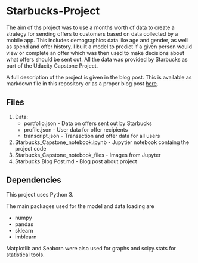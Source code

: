 # Starbucks-Project

The aim of ths project was to use a months worth of data to create a strategy for sending offers to customers based on data collected by a mobile app. This includes demographics data like age and gender, as well as spend and offer history. I built a model to predict if a given person would view or complete an offer which was then used to make decisions about what offers should be sent out. All the data was provided by Starbucks as part of the Udacity Capstone Project.

A full description of the project is given in the blog post. This is available as markdown file in this repository or as a proper blog post [here](https://stigant.github.io/Blog/2021/06/24/Starbucks.html). 

<h2> Files </h2>

1. Data:
    * portfolio.json - Data on offers sent out by Starbucks
    * profile.json - User data for offer recipients
    * transcript.json - Transaction and offer data for all users 
2. Starbucks_Capstone_notebook.ipynb - Jupytier notebook containg the project code
3. Starbucks_Capstone_notebook_files - Images from Jupyter
4. Starbucks Blog Post.md - Blog post about project

## Dependencies
This project uses Python 3.

The main packages used for the model and data loading are 
* numpy
* pandas
* sklearn
* imblearn

Matplotlib and Seaborn were also used for graphs and scipy.stats for statistical tools.
